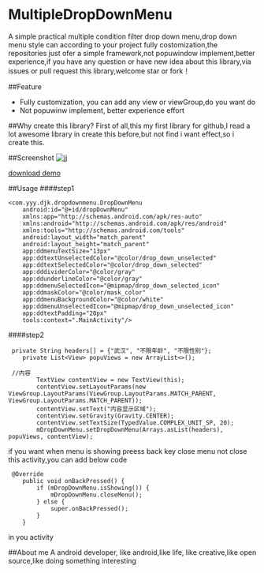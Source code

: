 # MultipleDropDownMenu

A simple practical multiple condition filter drop down menu,drop down menu style can according to your project fully costomization,the repositories just ofer a simple framework,not popuwindow implement,better experience,if you have any question or have new idea about this library,via issues or pull request this library,welcome star or fork！

##Feature
 - Fully customization, you can add any view or viewGroup,do you want do
 - Not popuwinw implement, better experience effort

##Why create this library?
First of all,this my first library for github,I read a lot awesome library in create this before,but not find i want effect,so i create this.

##Screenshot
![jj](https://github.com/dongjunkun/MultipleDropDownMenu/blob/master/art/simaple.gif)

<a href="https://raw.githubusercontent.com/dongjunkun/DropDownMenu/master/app/build/outputs/apk/app-debug.apk">download demo</a>

##Usage
####step1
```
<com.yyy.djk.dropdownmenu.DropDownMenu
    android:id="@+id/dropDownMenu"
    xmlns:app="http://schemas.android.com/apk/res-auto"
    xmlns:android="http://schemas.android.com/apk/res/android"
    xmlns:tools="http://schemas.android.com/tools"
    android:layout_width="match_parent"
    android:layout_height="match_parent"
    app:ddmenuTextSize="13px"
    app:ddtextUnselectedColor="@color/drop_down_unselected"
    app:ddtextSelectedColor="@color/drop_down_selected"
    app:dddividerColor="@color/gray"
    app:ddunderlineColor="@color/gray"
    app:ddmenuSelectedIcon="@mipmap/drop_down_selected_icon"
    app:ddmaskColor="@color/mask_color"
    app:ddmenuBackgroundColor="@color/white"
    app:ddmenuUnselectedIcon="@mipmap/drop_down_unselected_icon"
    app:ddtextPadding="20px"
    tools:context=".MainActivity"/>
```

####step2
```
 private String headers[] = {"武汉", "不限年龄", "不限性别"};
    private List<View> popuViews = new ArrayList<>();

 //内容
        TextView contentView = new TextView(this);
        contentView.setLayoutParams(new ViewGroup.LayoutParams(ViewGroup.LayoutParams.MATCH_PARENT, ViewGroup.LayoutParams.MATCH_PARENT));
        contentView.setText("内容显示区域");
        contentView.setGravity(Gravity.CENTER);
        contentView.setTextSize(TypedValue.COMPLEX_UNIT_SP, 20);
        mDropDownMenu.setDropDownMenu(Arrays.asList(headers), popuViews, contentView);
```
if you want when menu is showing preess back key close menu not close this activity,you can add below code
```
 @Override
    public void onBackPressed() {
        if (mDropDownMenu.isShowing()) {
            mDropDownMenu.closeMenu();
        } else {
            super.onBackPressed();
        }
    }
```
in you activity

##About me
A android developer, like android,like life, like creative,like open source,like doing something interesting
